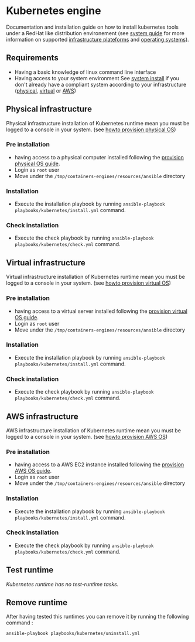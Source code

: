 # Kubernetes engine


Documentation and installation guide on how to install kubernetes
tools under a RedHat like distribution environement (see [system guide](../system#supported-operating-systems) 
for more information on supported [infrastructure plateforms](../system) and [operating systems](../system#supported-operating-systems)).


## Requirements

- Having a basic knowledge of linux command line interface
- Having access to your system environment See [system install](../system) 
  if you don't already have a compliant system according to your infrastructure 
  ([physical](../system#physical-infrastructure), [virtual](../system#virtual-infrastructure)
  or [AWS](../system#aws-infrastructure))


## Physical infrastructure 

Physical infrastructure installation of Kubernetes runtime mean you must be logged to a console
in your system. (see [howto provision physical OS](../system#physical-infrastructure))


### Pre installation

- having access to a physical computer installed following the 
  [provision physical OS guide](../system#physical-infrastructure).
- Login as `root` user
- Move under the `/tmp/containers-engines/resources/ansible` directory


### Installation

- Execute the installation playbook by running `ansible-playbook playbooks/kubernetes/install.yml` command.


### Check installation

- Execute the check playbook by running `ansible-playbook playbooks/kubernetes/check.yml` command.


## Virtual infrastructure 

Virtual infrastructure installation of Kubernetes runtime mean you must be logged to a 
console in your system. (see [howto provision virtual OS](../system#virtual-infrastructure))


### Pre installation

- having access to a virtual server installed following the 
  [provision virtual OS guide](../system#virtual-infrastructure).
- Login as `root` user
- Move under the `/tmp/containers-engines/resources/ansible` directory


### Installation

- Execute the installation playbook by running `ansible-playbook playbooks/kubernetes/install.yml` command.


### Check installation

- Execute the check playbook by running `ansible-playbook playbooks/kubernetes/check.yml` command.


## AWS infrastructure 

AWS infrastructure installation of Kubernetes runtime mean you must be logged to a 
console in your system. (see [howto provision AWS OS](../system#aws-infrastructure))


### Pre installation

- having access to a AWS EC2 instance installed following the 
  [provision AWS OS guide](../system#aws-infrastructure).
- Login as `root` user
- Move under the `/tmp/containers-engines/resources/ansible` directory


### Installation

- Execute the installation playbook by running `ansible-playbook playbooks/kubernetes/install.yml` command.


### Check installation

- Execute the check playbook by running `ansible-playbook playbooks/kubernetes/check.yml` command.


## Test runtime

*Kubernetes runtime has no test-runtime tasks.*


## Remove runtime

After having tested this runtimes you can remove it by running the 
following command :
```
ansible-playbook playbooks/kubernetes/uninstall.yml
```


